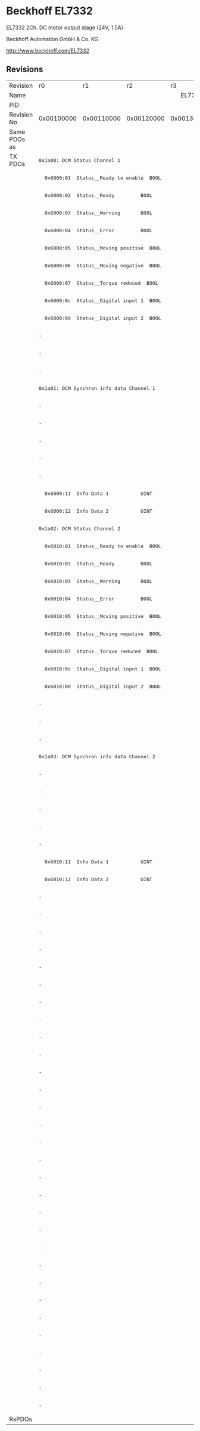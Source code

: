 # Beckhoff EL7332

EL7332 2Ch. DC motor output stage (24V, 1.5A)

Beckhoff Automation GmbH & Co. KG

http://www.beckhoff.com/EL7332

## Revisions
<table>
<tr>
<td>Revision</td>
<td>r0</td>
<td>r1</td>
<td>r2</td>
<td>r3</td>
<td>r4</td>
<td>r5</td>
<td>r6</td>
<td>r7</td>
<td>r8</td>
</tr>
<tr>
<td>Name</td>
<td colspan=9 align="center">EL7332 2Ch. DC motor output stage (24V, 1.5A)</td>
</tr>
<tr>
<td>PID</td>
<td colspan=9 align="center">0x1ca43052</td>
</tr>
<tr>
<td>Revision No</td>
<td>0x00100000</td>
<td>0x00110000</td>
<td>0x00120000</td>
<td>0x00130000</td>
<td>0x00140000</td>
<td>0x00150000</td>
<td>0x00160000</td>
<td>0x00170000</td>
<td>0x00180000</td>
</tr>
<tr>
<td>Same PDOs as</td>
<td colspan=9 align="center"></td>
</tr>
<tr>
<td rowspan=72 valign=top>TX PDOs</td>
<td colspan=4 align="left"><pre>0x1a00: DCM Status Channel 1</pre></td>
<td colspan=5 align="left"><pre>0x1a00: CNT Status compact Channel 1</pre></td>
<td></td>
</tr>
<tr>
<td colspan=4 align="left"><pre>  0x6000:01  Status__Ready to enable  BOOL</pre></td>
<td colspan=5 align="left"><pre>-</pre></td>
</tr>
<tr>
<td colspan=4 align="left"><pre>  0x6000:02  Status__Ready         BOOL</pre></td>
<td colspan=5 align="left"><pre>-</pre></td>
</tr>
<tr>
<td colspan=4 align="left"><pre>  0x6000:03  Status__Warning       BOOL</pre></td>
<td colspan=5 align="left"><pre>  0x6000:03  Status__Set counter done  BOOL</pre></td>
</tr>
<tr>
<td colspan=4 align="left"><pre>  0x6000:04  Status__Error         BOOL</pre></td>
<td colspan=5 align="left"><pre>  0x6000:04  Status__Counter inhibited  BOOL</pre></td>
</tr>
<tr>
<td colspan=4 align="left"><pre>  0x6000:05  Status__Moving positive  BOOL</pre></td>
<td colspan=5 align="left"><pre>-</pre></td>
</tr>
<tr>
<td colspan=4 align="left"><pre>  0x6000:06  Status__Moving negative  BOOL</pre></td>
<td colspan=5 align="left"><pre>  0x6000:06  Status__Status of input clock  BOOL</pre></td>
</tr>
<tr>
<td colspan=4 align="left"><pre>  0x6000:07  Status__Torque reduced  BOOL</pre></td>
<td colspan=5 align="left"><pre>-</pre></td>
</tr>
<tr>
<td colspan=4 align="left"><pre>  0x6000:0c  Status__Digital input 1  BOOL</pre></td>
<td colspan=5 align="left"><pre>-</pre></td>
</tr>
<tr>
<td colspan=4 align="left"><pre>  0x6000:0d  Status__Digital input 2  BOOL</pre></td>
<td colspan=5 align="left"><pre>-</pre></td>
</tr>
<tr>
<td colspan=4 align="left"><pre>-</pre></td>
<td colspan=5 align="left"><pre>  0x6000:0e  Status__Sync error    BOOL</pre></td>
</tr>
<tr>
<td colspan=4 align="left"><pre>-</pre></td>
<td colspan=5 align="left"><pre>  0x6000:10  Status__TxPDO Toggle  BOOL</pre></td>
</tr>
<tr>
<td colspan=4 align="left"><pre>-</pre></td>
<td colspan=5 align="left"><pre>  0x6000:11  Counter value         UINT</pre></td>
</tr>
<tr>
<td colspan=4 align="left"><pre>0x1a01: DCM Synchron info data Channel 1</pre></td>
<td colspan=5 align="left"><pre>0x1a01: CNT Status Channel 1</pre></td>
</tr>
<tr>
<td colspan=4 align="left"><pre>-</pre></td>
<td colspan=5 align="left"><pre>  0x6000:03  Status__Set counter done  BOOL</pre></td>
</tr>
<tr>
<td colspan=4 align="left"><pre>-</pre></td>
<td colspan=5 align="left"><pre>  0x6000:04  Status__Counter inhibited  BOOL</pre></td>
</tr>
<tr>
<td colspan=4 align="left"><pre>-</pre></td>
<td colspan=5 align="left"><pre>  0x6000:06  Status__Status of input clock  BOOL</pre></td>
</tr>
<tr>
<td colspan=4 align="left"><pre>-</pre></td>
<td colspan=5 align="left"><pre>  0x6000:0e  Status__Sync error    BOOL</pre></td>
</tr>
<tr>
<td colspan=4 align="left"><pre>-</pre></td>
<td colspan=5 align="left"><pre>  0x6000:10  Status__TxPDO Toggle  BOOL</pre></td>
</tr>
<tr>
<td colspan=4 align="left"><pre>  0x6000:11  Info Data 1           UINT</pre></td>
<td colspan=5 align="left"><pre>  0x6000:11  Counter value         UDINT</pre></td>
</tr>
<tr>
<td colspan=4 align="left"><pre>  0x6000:12  Info Data 2           UINT</pre></td>
<td colspan=5 align="left"><pre>-</pre></td>
</tr>
<tr>
<td colspan=4 align="left"><pre>0x1a02: DCM Status Channel 2</pre></td>
<td colspan=5 align="left"><pre>0x1a02: CNT Status compact Channel 2</pre></td>
</tr>
<tr>
<td colspan=4 align="left"><pre>  0x6010:01  Status__Ready to enable  BOOL</pre></td>
<td colspan=5 align="left"><pre>-</pre></td>
</tr>
<tr>
<td colspan=4 align="left"><pre>  0x6010:02  Status__Ready         BOOL</pre></td>
<td colspan=5 align="left"><pre>-</pre></td>
</tr>
<tr>
<td colspan=4 align="left"><pre>  0x6010:03  Status__Warning       BOOL</pre></td>
<td colspan=5 align="left"><pre>  0x6010:03  Status__Set counter done  BOOL</pre></td>
</tr>
<tr>
<td colspan=4 align="left"><pre>  0x6010:04  Status__Error         BOOL</pre></td>
<td colspan=5 align="left"><pre>  0x6010:04  Status__Counter inhibited  BOOL</pre></td>
</tr>
<tr>
<td colspan=4 align="left"><pre>  0x6010:05  Status__Moving positive  BOOL</pre></td>
<td colspan=5 align="left"><pre>-</pre></td>
</tr>
<tr>
<td colspan=4 align="left"><pre>  0x6010:06  Status__Moving negative  BOOL</pre></td>
<td colspan=5 align="left"><pre>  0x6010:06  Status__Status of input clock  BOOL</pre></td>
</tr>
<tr>
<td colspan=4 align="left"><pre>  0x6010:07  Status__Torque reduced  BOOL</pre></td>
<td colspan=5 align="left"><pre>-</pre></td>
</tr>
<tr>
<td colspan=4 align="left"><pre>  0x6010:0c  Status__Digital input 1  BOOL</pre></td>
<td colspan=5 align="left"><pre>-</pre></td>
</tr>
<tr>
<td colspan=4 align="left"><pre>  0x6010:0d  Status__Digital input 2  BOOL</pre></td>
<td colspan=5 align="left"><pre>-</pre></td>
</tr>
<tr>
<td colspan=4 align="left"><pre>-</pre></td>
<td colspan=5 align="left"><pre>  0x6010:0e  Status__Sync error    BOOL</pre></td>
</tr>
<tr>
<td colspan=4 align="left"><pre>-</pre></td>
<td colspan=5 align="left"><pre>  0x6010:10  Status__TxPDO Toggle  BOOL</pre></td>
</tr>
<tr>
<td colspan=4 align="left"><pre>-</pre></td>
<td colspan=5 align="left"><pre>  0x6010:11  Counter value         UINT</pre></td>
</tr>
<tr>
<td colspan=4 align="left"><pre>0x1a03: DCM Synchron info data Channel 2</pre></td>
<td colspan=5 align="left"><pre>0x1a03: CNT Status Channel 2</pre></td>
</tr>
<tr>
<td colspan=4 align="left"><pre>-</pre></td>
<td colspan=5 align="left"><pre>  0x6010:03  Status__Set counter done  BOOL</pre></td>
</tr>
<tr>
<td colspan=4 align="left"><pre>-</pre></td>
<td colspan=5 align="left"><pre>  0x6010:04  Status__Counter inhibited  BOOL</pre></td>
</tr>
<tr>
<td colspan=4 align="left"><pre>-</pre></td>
<td colspan=5 align="left"><pre>  0x6010:06  Status__Status of input clock  BOOL</pre></td>
</tr>
<tr>
<td colspan=4 align="left"><pre>-</pre></td>
<td colspan=5 align="left"><pre>  0x6010:0e  Status__Sync error    BOOL</pre></td>
</tr>
<tr>
<td colspan=4 align="left"><pre>-</pre></td>
<td colspan=5 align="left"><pre>  0x6010:10  Status__TxPDO Toggle  BOOL</pre></td>
</tr>
<tr>
<td colspan=4 align="left"><pre>  0x6010:11  Info Data 1           UINT</pre></td>
<td colspan=5 align="left"><pre>  0x6010:11  Counter value         UDINT</pre></td>
</tr>
<tr>
<td colspan=4 align="left"><pre>  0x6010:12  Info Data 2           UINT</pre></td>
<td colspan=5 align="left"><pre>-</pre></td>
</tr>
<tr>
<td colspan=4 align="left"><pre>-</pre></td>
<td colspan=5 align="left"><pre>0x1a04: DCM Status Channel 1</pre></td>
</tr>
<tr>
<td colspan=4 align="left"><pre>-</pre></td>
<td colspan=5 align="left"><pre>  0x6020:01  Status__Ready to enable  BOOL</pre></td>
</tr>
<tr>
<td colspan=4 align="left"><pre>-</pre></td>
<td colspan=5 align="left"><pre>  0x6020:02  Status__Ready         BOOL</pre></td>
</tr>
<tr>
<td colspan=4 align="left"><pre>-</pre></td>
<td colspan=5 align="left"><pre>  0x6020:03  Status__Warning       BOOL</pre></td>
</tr>
<tr>
<td colspan=4 align="left"><pre>-</pre></td>
<td colspan=5 align="left"><pre>  0x6020:04  Status__Error         BOOL</pre></td>
</tr>
<tr>
<td colspan=4 align="left"><pre>-</pre></td>
<td colspan=5 align="left"><pre>  0x6020:05  Status__Moving positive  BOOL</pre></td>
</tr>
<tr>
<td colspan=4 align="left"><pre>-</pre></td>
<td colspan=5 align="left"><pre>  0x6020:06  Status__Moving negative  BOOL</pre></td>
</tr>
<tr>
<td colspan=4 align="left"><pre>-</pre></td>
<td colspan=5 align="left"><pre>  0x6020:07  Status__Torque reduced  BOOL</pre></td>
</tr>
<tr>
<td colspan=4 align="left"><pre>-</pre></td>
<td colspan=5 align="left"><pre>  0x6020:0c  Status__Digital input 1  BOOL</pre></td>
</tr>
<tr>
<td colspan=4 align="left"><pre>-</pre></td>
<td colspan=5 align="left"><pre>  0x6020:0d  Status__Digital input 2  BOOL</pre></td>
</tr>
<tr>
<td colspan=7 align="left"><pre>-</pre></td>
<td colspan=2 align="left"><pre>  0x6020:0e  Status__Sync error    BOOL</pre></td>
</tr>
<tr>
<td colspan=7 align="left"><pre>-</pre></td>
<td colspan=2 align="left"><pre>  0x6020:10  Status__TxPDO Toggle  BOOL</pre></td>
</tr>
<tr>
<td colspan=4 align="left"><pre>-</pre></td>
<td colspan=5 align="left"><pre>0x1a05: DCM Synchron info data Channel 1</pre></td>
</tr>
<tr>
<td colspan=4 align="left"><pre>-</pre></td>
<td colspan=5 align="left"><pre>  0x6020:11  Info Data 1           UINT</pre></td>
</tr>
<tr>
<td colspan=4 align="left"><pre>-</pre></td>
<td colspan=5 align="left"><pre>  0x6020:12  Info Data 2           UINT</pre></td>
</tr>
<tr>
<td colspan=4 align="left"><pre>-</pre></td>
<td colspan=5 align="left"><pre>0x1a06: DCM Status Channel 2</pre></td>
</tr>
<tr>
<td colspan=4 align="left"><pre>-</pre></td>
<td colspan=5 align="left"><pre>  0x6030:01  Status__Ready to enable  BOOL</pre></td>
</tr>
<tr>
<td colspan=4 align="left"><pre>-</pre></td>
<td colspan=5 align="left"><pre>  0x6030:02  Status__Ready         BOOL</pre></td>
</tr>
<tr>
<td colspan=4 align="left"><pre>-</pre></td>
<td colspan=5 align="left"><pre>  0x6030:03  Status__Warning       BOOL</pre></td>
</tr>
<tr>
<td colspan=4 align="left"><pre>-</pre></td>
<td colspan=5 align="left"><pre>  0x6030:04  Status__Error         BOOL</pre></td>
</tr>
<tr>
<td colspan=4 align="left"><pre>-</pre></td>
<td colspan=5 align="left"><pre>  0x6030:05  Status__Moving positive  BOOL</pre></td>
</tr>
<tr>
<td colspan=4 align="left"><pre>-</pre></td>
<td colspan=5 align="left"><pre>  0x6030:06  Status__Moving negative  BOOL</pre></td>
</tr>
<tr>
<td colspan=4 align="left"><pre>-</pre></td>
<td colspan=5 align="left"><pre>  0x6030:07  Status__Torque reduced  BOOL</pre></td>
</tr>
<tr>
<td colspan=4 align="left"><pre>-</pre></td>
<td colspan=5 align="left"><pre>  0x6030:0c  Status__Digital input 1  BOOL</pre></td>
</tr>
<tr>
<td colspan=4 align="left"><pre>-</pre></td>
<td colspan=5 align="left"><pre>  0x6030:0d  Status__Digital input 2  BOOL</pre></td>
</tr>
<tr>
<td colspan=7 align="left"><pre>-</pre></td>
<td colspan=2 align="left"><pre>  0x6030:0e  Status__Sync error    BOOL</pre></td>
</tr>
<tr>
<td colspan=7 align="left"><pre>-</pre></td>
<td colspan=2 align="left"><pre>  0x6030:10  Status__TxPDO Toggle  BOOL</pre></td>
</tr>
<tr>
<td colspan=4 align="left"><pre>-</pre></td>
<td colspan=5 align="left"><pre>0x1a07: DCM Synchron info data Channel 2</pre></td>
</tr>
<tr>
<td colspan=4 align="left"><pre>-</pre></td>
<td colspan=5 align="left"><pre>  0x6030:11  Info Data 1           UINT</pre></td>
</tr>
<tr>
<td colspan=4 align="left"><pre>-</pre></td>
<td colspan=5 align="left"><pre>  0x6030:12  Info Data 2           UINT</pre></td>
</tr>
<tr>
<td>RxPDOs</td>
<td colspan=9 align="left"></td>
</tr>
</table>
